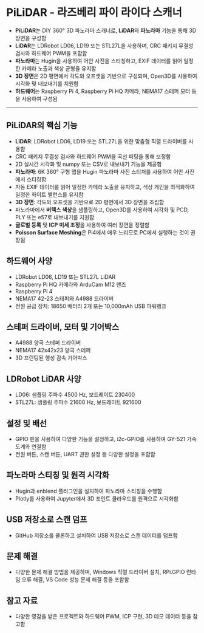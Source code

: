 # PiLiDAR - 라즈베리 파이 라이다 스캐너


* **PiLiDAR**는 DIY 360° 3D 파노라마 스캐너로, **LiDAR**와 **파노라마** 기능을 통해 3D 장면을 구성함
* **LiDAR**는 LDRobot LD06, LD19 또는 STL27L을 사용하며, CRC 패키지 무결성 검사와 하드웨어 PWM을 포함함
* **파노라마**는 Hugin을 사용하여 어안 사진을 스티칭하고, EXIF 데이터를 읽어 일정한 카메라 노출과 색상 균형을 유지함
* **3D 장면**은 2D 평면에서 각도와 오프셋을 기반으로 구성되며, Open3D를 사용하여 시각화 및 내보내기를 지원함
* **하드웨어**는 Raspberry Pi 4, Raspberry Pi HQ 카메라, NEMA17 스테퍼 모터 등을 사용하여 구성됨

---

PiLiDAR의 핵심 기능
--------------

* **LiDAR**: LDRobot LD06, LD19 또는 STL27L을 위한 맞춤형 직렬 드라이버를 사용함
* CRC 패키지 무결성 검사와 하드웨어 PWM을 곡선 피팅을 통해 보정함
* 2D 실시간 시각화 및 numpy 또는 CSV로 내보내기 기능을 제공함
* **파노라마**: 6K 360° 구형 맵을 Hugin 파노라마 사진 스티처를 사용하여 어안 사진에서 스티칭함
* 자동 EXIF 데이터를 읽어 일정한 카메라 노출을 유지하고, 색상 게인을 최적화하여 일정한 화이트 밸런스를 유지함
* **3D 장면**: 각도와 오프셋을 기반으로 2D 평면에서 3D 장면을 조립함
* 파노라마에서 **버텍스 색상**을 샘플링하고, Open3D를 사용하여 시각화 및 PCD, PLY 또는 e57로 내보내기를 지원함
* **글로벌 등록** 및 **ICP 미세 조정**을 사용하여 여러 장면을 정렬함
* **Poisson Surface Meshing**은 Pi4에서 매우 느리므로 PC에서 실행하는 것이 권장됨

하드웨어 사양
-------

* LDRobot LD06, LD19 또는 STL27L LiDAR
* Raspberry Pi HQ 카메라와 ArduCam M12 렌즈
* Raspberry Pi 4
* NEMA17 42-23 스테퍼와 A4988 드라이버
* 전원 공급 장치: 18650 배터리 2개 또는 10,000mAh USB 파워뱅크

스테퍼 드라이버, 모터 및 기어박스
-------------------

* A4988 양극 스테퍼 드라이버
* NEMA17 42x42x23 양극 스테퍼
* 3D 프린팅된 행성 감속 기어박스

LDRobot LiDAR 사양
----------------

* LD06: 샘플링 주파수 4500 Hz, 보드레이트 230400
* STL27L: 샘플링 주파수 21600 Hz, 보드레이트 921600

설정 및 배선
-------

* GPIO 핀을 사용하여 다양한 기능을 설정하고, i2c-GPIO를 사용하여 GY-521 가속도계와 연결함
* 전원 버튼, 스캔 버튼, UART 권한 설정 등 다양한 설정을 포함함

파노라마 스티칭 및 원격 시각화
-----------------

* Hugin과 enblend 플러그인을 설치하여 파노라마 스티칭을 수행함
* Plotly를 사용하여 Jupyter에서 3D 포인트 클라우드를 원격으로 시각화함

USB 저장소로 스캔 덤프
--------------

* GitHub 저장소를 클론하고 설치하여 USB 저장소로 스캔 데이터를 덤프함

문제 해결
-----

* 다양한 문제 해결 방법을 제공하며, Windows 직렬 드라이버 설치, RPi.GPIO 런타임 오류 해결, VS Code 성능 문제 해결 등을 포함함

참고 자료
-----

* 다양한 영감을 받은 프로젝트와 하드웨어 PWM, ICP 구현, 3D 데모 데이터 등을 참고함
